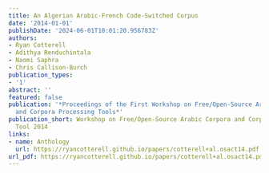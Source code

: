 ```yaml
---
title: An Algerian Arabic-French Code-Switched Corpus
date: '2014-01-01'
publishDate: '2024-06-01T10:01:20.956783Z'
authors:
- Ryan Cotterell
- Adithya Renduchintala
- Naomi Saphra
- Chris Callison-Burch
publication_types:
- '1'
abstract: ''
featured: false
publication: '*Proceedings of the First Workshop on Free/Open-Source Arabic Corpora
  and Corpora Processing Tools*'
publication_short: Workshop on Free/Open-Source Arabic Corpora and Corpora Processing
  Tool 2014
links:
- name: Anthology
  url: https://ryancotterell.github.io/papers/cotterell+al.osact14.pdf
url_pdf: https://ryancotterell.github.io/papers/cotterell+al.osact14.pdf
---
```


